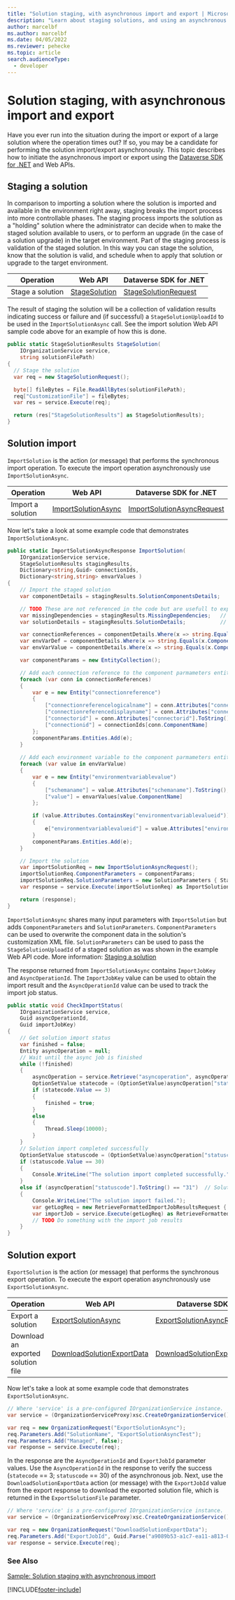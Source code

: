 ```yaml
---
title: "Solution staging, with asynchronous import and export | Microsoft Docs"
description: "Learn about staging solutions, and using an asynchronous job for import and export of large solution files."
author: marcelbf
ms.author: marcelbf
ms.date: 04/05/2022
ms.reviewer: pehecke
ms.topic: article
search.audienceType: 
  - developer
---
```


# Solution staging, with asynchronous import and export

<!-- [!INCLUDE[applies-to-all](../includes/applies-to-all.md)] -->

Have you ever run into the situation during the import or export of a large solution where the operation times out? If so, you may be a candidate for performing the solution import/export asynchronously. This topic describes how to initiate the asynchronous import or export using the [Dataverse SDK for .NET](https://www.nuget.org/packages/Microsoft.CrmSdk.CoreAssemblies/) and Web APIs.

## Staging a solution

In comparison to importing a solution where the solution is imported and available in the environment right away, staging breaks the import process into more controllable phases. The staging process imports the solution as a "holding" solution where the administrator can decide when to make the staged solution available to users, or to perform an upgrade (in the case of a solution upgrade) in the target environment. Part of the staging process is validation of the staged solution. In this way you can stage the solution, know that the solution is valid, and schedule when to apply that solution or upgrade to the target environment.


| Operation | Web API | Dataverse SDK for .NET |
| --- | --- | --- |
| Stage a solution | [StageSolution](/dynamics365/customer-engagement/web-api/stagesolution) | [StageSolutionRequest](/dotnet/api/microsoft.crm.sdk.messages.stagesolutionrequest) |

The result of staging the solution will be a collection of validation results indicating success or failure and (if successful) a `StageSolutionUploadId` to be used in the `ImportSolutionAsync` call. See the import solution Web API sample code above for an example of how this is done.

<!-- code language="csharp" source="~/powerapps-samples/cds/orgsvc/c#/SolutionStageAndImport/Program.cs" id="snippet_stage-solution" -->

```csharp
public static StageSolutionResults StageSolution(
    IOrganizationService service,
    string solutionFilePath)
{
  // Stage the solution
  var req = new StageSolutionRequest();

  byte[] fileBytes = File.ReadAllBytes(solutionFilePath);
  req["CustomizationFile"] = fileBytes;
  var res = service.Execute(req);

  return (res["StageSolutionResults"] as StageSolutionResults);
}
```

## Solution import

`ImportSolution` is the action (or message) that performs the synchronous import operation. To execute the import operation asynchronously use `ImportSolutionAsync`.

| Operation | Web API | Dataverse SDK for .NET |
| --- | --- | --- |
| Import a solution | [ImportSolutionAsync](/dynamics365/customer-engagement/web-api/importsolutionasync) | [ImportSolutionAsyncRequest](/dotnet/api/microsoft.crm.sdk.messages.importsolutionasyncrequest) |

Now let's take a look at some example code that demonstrates `ImportSolutionAsync`.

<!-- code language="csharp" source="~/powerapps-samples/cds/orgsvc/c#/SolutionStageAndImport/Program.cs" id="snippet_import-solution-async" -->

```csharp
public static ImportSolutionAsyncResponse ImportSolution(
    IOrganizationService service,
    StageSolutionResults stagingResults,
    Dictionary<string,Guid> connectionIds,
    Dictionary<string,string> envarValues )
{
    // Import the staged solution
    var componentDetails = stagingResults.SolutionComponentsDetails;

    // TODO These are not referenced in the code but are usefull to explore
    var missingDependencies = stagingResults.MissingDependencies;   // Contains missing dependencies
    var solutionDetails = stagingResults.SolutionDetails;           // Contains solution details

    var connectionReferences = componentDetails.Where(x => string.Equals(x.ComponentTypeName, "connectionreference"));
    var envVarDef = componentDetails.Where(x => string.Equals(x.ComponentTypeName, "environmentvariabledefinition"));
    var envVarValue = componentDetails.Where(x => string.Equals(x.ComponentTypeName, "environmentvariablevalue"));

    var componentParams = new EntityCollection();

    // Add each connection reference to the component parmameters entity collection.
    foreach (var conn in connectionReferences)
    {
        var e = new Entity("connectionreference")
        {
            ["connectionreferencelogicalname"] = conn.Attributes["connectionreferencelogicalname"].ToString(),
            ["connectionreferencedisplayname"] = conn.Attributes["connectionreferencedisplayname"].ToString(),
            ["connectorid"] = conn.Attributes["connectorid"].ToString(),
            ["connectionid"] = connectionIds[conn.ComponentName]
        };
        componentParams.Entities.Add(e);
    }
            
    // Add each environment variable to the component parmameters entity collection.
    foreach (var value in envVarValue)
    {
        var e = new Entity("environmentvariablevalue")
        {
            ["schemaname"] = value.Attributes["schemaname"].ToString(),
            ["value"] = envarValues[value.ComponentName]
        };

        if (value.Attributes.ContainsKey("environmentvariablevalueid"))
        {
            e["environmentvariablevalueid"] = value.Attributes["environmentvariablevalueid"].ToString();
        }
        componentParams.Entities.Add(e);
    }

    // Import the solution
    var importSolutionReq = new ImportSolutionAsyncRequest();
    importSolutionReq.ComponentParameters = componentParams;
    importSolutionReq.SolutionParameters = new SolutionParameters { StageSolutionUploadId = stagingResults.StageSolutionUploadId };
    var response = service.Execute(importSolutionReq) as ImportSolutionAsyncResponse;

    return (response);
}
```

<!-- ```csharp
private void ImportSolutionUsingJob(HttpClient httpClient, string filepath) 
{ 
  HttpRequestMessage request = null; 

  try 
  { 
    byte[] fileBytes = File.ReadAllBytes(filepath); 
    request = new HttpRequestMessage(HttpMethod.Post, "api/data/v9.1/ImportSolutionAsync"); 

    var str = @"[ 
    { 
      '@odata.type':'Microsoft.Dynamics.CRM.environmentvariablevalue', 
      'schemaname':'pa_EV1', 
      'environmentvariablevalueid': '04c897b5-b838-ea11-a813-000d3a5a4145', 
      'value':'testvalue1' 
    },
    { 
      '@odata.type':'Microsoft.Dynamics.CRM.environmentvariablevalue', 
      'schemaname':'pa_EV2', 
      'value':'testvalue2' 
    }, ]"; 

    var inputs = new JObject(); 
    var solParams = new JObject(); 

    // If you were using a staged solution, place its ID here.
    solParams["StageSolutionUploadId"] = Guid.Empty; 

    inputs["SolutionParameters"] = solParams; 
    inputs["OverwriteUnmanagedCustomizations"] = false; 
    inputs["PublishWorkflows"] = true; 
    inputs["CustomizationFile"] = Convert.ToBase64String(fileBytes); 
    inputs["ComponentParameters"] = JArray.Parse(str); 

    var body = JsonConvert.SerializeObject(inputs); 
    request.Content = new StringContent(body); 
    request.Content.Headers.ContentType = MediaTypeHeaderValue.Parse("application/json"); 

    //Send the HttpRequest 
    var response = httpClient.SendAsync(request); 
    response.Wait(); 

    var result = response.Result.Content.ReadAsStringAsync(); 
    result.Wait(); 

    var jsonRes = JsonConvert.DeserializeObject(result.Result).ToString(); 
  }

  catch (Exception err) 
  { 
    throw new Exception(err.Message); 
  }
}
``` -->

`ImportSolutionAsync` shares many input parameters with `ImportSolution` but adds `ComponentParameters` and `SolutionParameters`. `ComponentParameters` can be used to overwrite the component data in the solution's customization XML file. `SolutionParameters` can be used to pass the `StageSolutionUploadId` of a staged solution as was shown in the example Web API code. More information: [Staging a solution](#staging-a-solution)

The response returned from `ImportSolutionAsync` contains `ImportJobKey` and `AsyncOperationId`. The `ImportJobKey` value can be used to obtain the import result and the `AsyncOperationId` value can be used to track the import job status.

<!-- code language="csharp" source="~/powerapps-samples/cds/orgsvc/c#/SolutionStageAndImport/Program.cs" id="snippet_check-import-status" -->

```csharp
public static void CheckImportStatus(
    IOrganizationService service,
    Guid asyncOperationId,
    Guid importJobKey)
{
    // Get solution import status
    var finished = false;
    Entity asyncOperation = null;
    // Wait until the async job is finished
    while (!finished)
    {
        asyncOperation = service.Retrieve("asyncoperation", asyncOperationId, new ColumnSet("statecode", "statuscode"));
        OptionSetValue statecode = (OptionSetValue)asyncOperation["statecode"];
        if (statecode.Value == 3)
        {
            finished = true;
        }
        else
        {
            Thread.Sleep(10000);
        }
    }
    // Solution import completed successfully
    OptionSetValue statuscode = (OptionSetValue)asyncOperation["statuscode"];
    if (statuscode.Value == 30)
    {
        Console.WriteLine("The solution import completed successfully.");
    }
    else if (asyncOperation["statuscode"].ToString() == "31")  // Solution import failed
    {
        Console.WriteLine("The solution import failed.");
        var getLogReq = new RetrieveFormattedImportJobResultsRequest { ImportJobId = importJobKey };
        var importJob = service.Execute(getLogReq) as RetrieveFormattedImportJobResultsResponse;
        // TODO Do something with the import job results
    }
}
```

## Solution export

`ExportSolution` is the action (or message) that performs the synchronous export operation. To execute the export operation asynchronously use `ExportSolutionAsync`.

| Operation | Web API | Dataverse SDK for .NET |
| --- | --- | --- |
| Export a solution | [ExportSolutionAsync](/dynamics365/customer-engagement/web-api/exportsolutionasync) | [ExportSolutionAsyncRequest](/dotnet/api/microsoft.crm.sdk.messages.exportsolutionasyncrequest) |
| Download an exported solution file | [DownloadSolutionExportData](/dynamics365/customer-engagement/web-api/downloadsolutionexportdata) | [DownloadSolutionExportDataRequest](/dotnet/api/microsoft.crm.sdk.messages.downloadsolutionexportdatarequest) |

Now let's take a look at some example code that demonstrates `ExportSolutionAsync`.

```csharp
// Where 'service' is a pre-configured IOrganizationService instance.
var service = (OrganizationServiceProxy)xsc.CreateOrganizationService();

var req = new OrganizationRequest("ExportSolutionAsync");
req.Parameters.Add("SolutionName", "ExportSolutionAsyncTest");
req.Parameters.Add("Managed", false);
var response = service.Execute(req);
```

In the response are the `AsyncOperationId` and `ExportJobId` parameter values. Use the `AsyncOperationId` in the response to verify the success (`statecode` == 3; `statuscode` == 30) of the asynchronous job. Next, use the `DownloadSolutionExportData` action (or message) with the `ExportJobId` value from the export response to download the exported solution file, which is returned in the `ExportSolutionFile` parameter.

```csharp
// Where 'service' is a pre-configured IOrganizationService instance.
var service = (OrganizationServiceProxy)xsc.CreateOrganizationService();

var req = new OrganizationRequest("DownloadSolutionExportData");
req.Parameters.Add("ExportJobId", Guid.Parse("a9089b53-a1c7-ea11-a813-000d3a14420d");
var response = service.Execute(req);
```

### See Also

[Sample: Solution staging with asynchronous import](/power-apps/developer/data-platform/org-service/samples/solution-stage-and-import)

[!INCLUDE[footer-include](../includes/footer-banner.md)]
